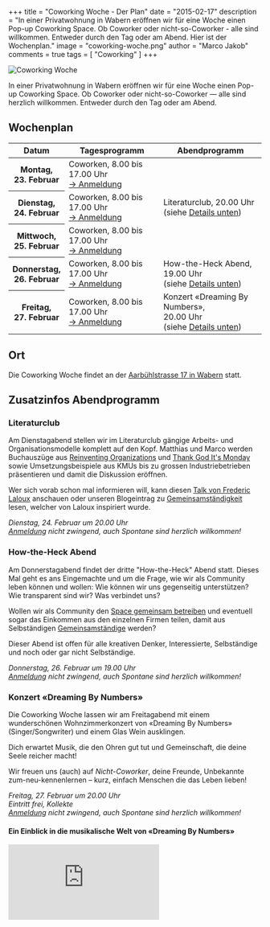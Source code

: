 +++
title = "Coworking Woche - Der Plan"
date = "2015-02-17"
description = "In einer Privatwohnung in Wabern eröffnen wir für eine Woche einen Pop-up Coworking Space. Ob Coworker oder nicht-so-Coworker - alle sind willkommen. Entweder durch den Tag oder am Abend. Hier ist der Wochenplan."
image = "coworking-woche.png"
author = "Marco Jakob"
comments = true
tags = [ "Coworking" ]
+++

![Coworking Woche](/assets/blog/15-02-17-coworking-woche-plan/coworking-woche-slim.png)

<div class="lead">
In einer Privatwohnung in Wabern eröffnen wir für eine Woche einen Pop-up Coworking Space. Ob Coworker oder nicht-so-Coworker &mdash; alle sind herzlich willkommen. Entweder durch den Tag oder am Abend.
</div>


## Wochenplan

<table class="table table-striped">
  <thead>
    <tr>
      <th>Datum</th>
      <th>Tagesprogramm</th>
      <th>Abendprogramm</th>
    </tr>
  </thead>
  <tbody>
    <tr>
    <th scope="row">Montag, <br><span style="white-space: nowrap;">23. Februar</span></th>
      <td>Coworken, 8.00 bis 17.00 Uhr <br><a href="/events/x7c5Pl4p98/">&rarr; Anmeldung</a></td>
      <td></td>
    </tr>
    <tr>
    <th scope="row">Dienstag, <br><span style="white-space: nowrap;">24. Februar</span></th>
      <td>Coworken, 8.00 bis 17.00 Uhr <br><a href="/events/zcLhj8PDGJ/">&rarr; Anmeldung</a></td>
      <td>Literaturclub, 20.00 Uhr<br>(siehe <a href="#literaturclub">Details unten</a>)</td>
    </tr>
    <tr>
    <th scope="row">Mittwoch, <br><span style="white-space: nowrap;">25. Februar</span></th>
      <td>Coworken, 8.00 bis 17.00 Uhr <br><a href="/events/21lVdsTpmJ/">&rarr; Anmeldung</a></td>
      <td></td>
    </tr>
    <tr>
    <th scope="row">Donnerstag, <br><span style="white-space: nowrap;">26. Februar</span></th>
      <td>Coworken, 8.00 bis 17.00 Uhr <br><a href="/events/8h88DhMmud/">&rarr; Anmeldung</a></td>
      <td>How-the-Heck Abend, 19.00 Uhr <br>(siehe <a href="#how-the-heck-abend">Details unten</a>)</td>
    </tr>
    <tr>
    <th scope="row">Freitag, <br><span style="white-space: nowrap;">27. Februar</span></th>
      <td>Coworken, 8.00 bis 17.00 Uhr <br><a href="/events/D7Qq3y4umP/">&rarr; Anmeldung</a></td>
      <td>Konzert «Dreaming By Numbers», <br>20.00 Uhr<br>(siehe <a href="#konzert-dreaming-by-numbers-">Details unten</a>)</td>
    </tr>
  </tbody>
</table>


## Ort

Die Coworking Woche findet an der [Aarbühlstrasse 17 in Wabern](https://www.google.ch/maps/place/Aarb%C3%BChlstrasse+17,+3084+Wabern/@46.9313021,7.4474307,17z/data=!3m1!4b1!4m2!3m1!1s0x478e3832f0288359:0x8166ddc3f71f02dd) statt.


## Zusatzinfos Abendprogramm

### Literaturclub

Am Dienstagabend stellen wir im Literaturclub gängige Arbeits- und Organisationsmodelle komplett auf den Kopf. Matthias und Marco werden Buchauszüge aus [Reinventing Organizations](http://www.reinventingorganizations.com/) und [Thank God It's Monday](http://ullstein.de/thankgoditsmonday/) sowie Umsetzungsbeispiele aus KMUs bis zu grossen Industriebetrieben präsentieren und damit die Diskussion eröffnen.

Wer sich vorab schon mal informieren will, kann diesen [Talk von Frederic Laloux](https://www.youtube.com/watch?v=gcS04BI2sbk) anschauen oder unseren Blogeintrag zu [Gemeinsamständigkeit](/blog/gemeinsamstaendigkeit/) lesen, welcher von Laloux inspiriert wurde.

*Dienstag, 24. Februar um 20.00 Uhr*   
*<a href="/events/1kTpgFSlH0/">Anmeldung</a> nicht zwingend, auch Spontane sind herzlich willkommen!*


### How-the-Heck Abend

Am Donnerstagabend findet der dritte "How-the-Heck" Abend statt. Dieses Mal geht es ans Eingemachte und um die Frage, wie wir als Community leben können und wollen: Wie können wir uns gegenseitig unterstützen? Wie transparent sind wir? Was verbindet uns?

Wollen wir als Community den [Space gemeinsam betreiben](/blog/coworking-space-zusammen-betreiben/) und eventuell sogar das Einkommen aus den einzelnen Firmen teilen, damit aus Selbständigen [Gemeinsamständige](/blog/gemeinsamstaendigkeit/) werden?

Dieser Abend ist offen für alle kreativen Denker, Interessierte, Selbständige und noch oder gar nicht Selbständige.

*Donnerstag, 26. Februar um 19.00 Uhr*   
*<a href="/events/Nsk6X3ZDz1/">Anmeldung</a> nicht zwingend, auch Spontane sind herzlich willkommen!*


### Konzert «Dreaming By Numbers»

Die Coworking Woche lassen wir am Freitagabend mit einem wunderschönen Wohnzimmerkonzert von «Dreaming By Numbers» (Singer/Songwriter) und einem Glas Wein ausklingen. 

Dich erwartet Musik, die den Ohren gut tut und Gemeinschaft, die deine Seele reicher macht!

Wir freuen uns (auch) auf *Nicht-Coworker*, deine Freunde, Unbekannte zum-neu-kennenlernen &ndash; kurz, einfach Menschen die das Leben lieben! 

*Freitag, 27. Februar um 20.00 Uhr*   
*Eintritt frei, Kollekte*   
*<a href="/events/O8AahUj8fz/">Anmeldung</a> nicht zwingend, auch Spontane sind herzlich willkommen!*

#### Ein Einblick in die musikalische Welt von «Dreaming By Numbers»

<div class="embed-responsive embed-responsive-16by9">
  <iframe class="embed-responsive-item" src="https://www.youtube.com/embed/iObDdtiH1wU?rel=0" frameborder="0" allowfullscreen></iframe>
</div>
